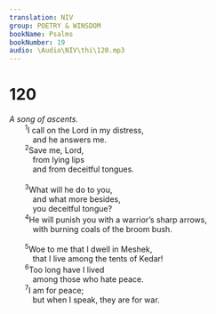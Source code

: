 ```yaml
---
translation: NIV
group: POETRY & WINSDOM
bookName: Psalms 
bookNumber: 19
audio: \Audio\NIV\thi\120.mp3
---
```


<div class="title"><h1>120</h1><i>A song of ascents.</i></div>
<span class="verse thi_120_1">  <sup>1</sup>I call on the Lord in my distress, <br/>   and he answers me. <br/></span>
<span class="verse thi_120_2">  <sup>2</sup>Save me, Lord, <br/>   from lying lips <br/>   and from deceitful tongues. <br/><br/></span>
<span class="verse thi_120_3">  <sup>3</sup>What will he do to you, <br/>   and what more besides, <br/>   you deceitful tongue? <br/></span>
<span class="verse thi_120_4">  <sup>4</sup>He will punish you with a warrior’s sharp arrows, <br/>   with burning coals of the broom bush. <br/><br/></span>
<span class="verse thi_120_5">  <sup>5</sup>Woe to me that I dwell in Meshek, <br/>   that I live among the tents of Kedar! <br/></span>
<span class="verse thi_120_6">  <sup>6</sup>Too long have I lived <br/>   among those who hate peace. <br/></span>
<span class="verse thi_120_7">  <sup>7</sup>I am for peace; <br/>   but when I speak, they are for war. <br/></span>
